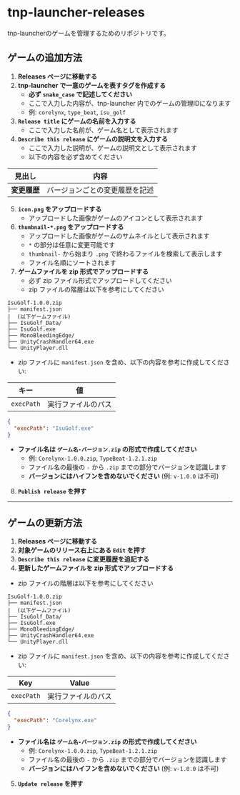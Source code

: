# tnp-launcher-releases

tnp-launcherのゲームを管理するためのリポジトリです。

## ゲームの追加方法

1. **Releases ページに移動する**
2. **tnp-launcher で一意のゲームを表すタグを作成する**
   - **必ず `snake_case` で記述してください**
   - ここで入力した内容が、tnp-launcher 内でのゲームの管理IDになります
   - 例: `corelynx`, `type_beat`, `isu_golf`
3. **`Release title` にゲームの名前を入力する**
   - ここで入力した名前が、ゲーム名として表示されます
4. **`Describe this release` にゲームの説明文を入力する**
   - ここで入力した説明が、ゲームの説明文として表示されます
   - 以下の内容を必ず含めてください
  
| 見出し       | 内容                      |
|-------------|--------------------------|
| **変更履歴** | バージョンごとの変更履歴を記述 |

5. **`icon.png` をアップロードする**
   - アップロードした画像がゲームのアイコンとして表示されます
6. **`thumbnail-*.png` をアップロードする**
   - アップロードした画像がゲームのサムネイルとして表示されます
   - `*` の部分は任意に変更可能です
   - `thumbnail-` から始まり `.png` で終わるファイルを検索して表示します
   - ファイル名順にソートされます
7. **ゲームファイルを zip 形式でアップロードする**
   - 必ず zip ファイル形式でアップロードしてください
   - zip ファイルの階層は以下を参考にしてください
```
IsuGolf-1.0.0.zip
├── manifest.json
|  (以下ゲームファイル)
├── IsuGolf_Data/
├── IsuGolf.exe
├── MonoBleedingEdge/
├── UnityCrashHandler64.exe
└── UnityPlayer.dll
```
   - zip ファイルに `manifest.json` を含め、以下の内容を参考に作成してください:

| キー        | 値                  |
|------------|---------------------|
| `execPath` | 実行ファイルのパス     |

```json
{
  "execPath": "IsuGolf.exe"
}
```

   - **ファイル名は `ゲーム名-バージョン.zip` の形式で作成してください**
     - 例: `Corelynx-1.0.0.zip`, `TypeBeat-1.2.1.zip`
     - ファイル名の最後の `-` から `.zip` までの部分でバージョンを認識します
     - **バージョンにはハイフンを含めないでください** (例: `v-1.0.0` は不可)
8. **`Publish release` を押す**

---

## ゲームの更新方法

1. **Releases ページに移動する**
2. **対象ゲームのリリース右上にある `Edit` を押す**
3. **`Describe this release` に変更履歴を追記する**
4. **更新したゲームファイルを zip 形式でアップロードする**
  - zip ファイルの階層は以下を参考にしてください
```
IsuGolf-1.0.0.zip
├── manifest.json
|  (以下ゲームファイル)
├── IsuGolf_Data/
├── IsuGolf.exe
├── MonoBleedingEdge/
├── UnityCrashHandler64.exe
└── UnityPlayer.dll
```
   - zip ファイルに `manifest.json` を含め、以下の内容を参考に作成してください:

| Key        | Value               |
|------------|---------------------|
| `execPath` | 実行ファイルのパス |

```json
{
  "execPath": "Corelynx.exe"
}
```

   - **ファイル名は `ゲーム名-バージョン.zip` の形式で作成してください**
     - 例: `Corelynx-1.0.0.zip`, `TypeBeat-1.2.1.zip`
     - ファイル名の最後の `-` から `.zip` までの部分でバージョンを認識します
     - **バージョンにはハイフンを含めないでください** (例: `v-1.0.0` は不可)
5. **`Update release` を押す**
